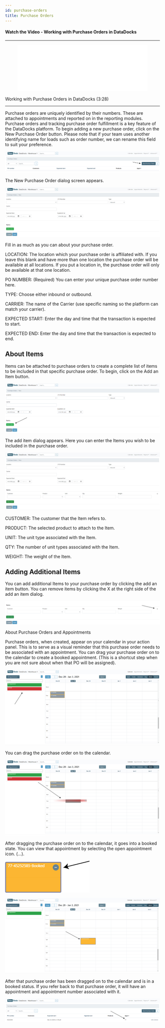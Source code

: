 ```yaml
---
id: purchase-orders
title: Purchase Orders
---
```


#### Watch the Video - Working with Purchase Orders in DataDocks

***
<figure class="video-container">
  <iframe src="//www.youtube.com/embed/D3PnKME17fY" frameborder="0" allowFullScreen width="100%"></iframe>
</figure>

Working with Purchase Orders in DataDocks (3:28)
***

Purchase orders are uniquely identified by their numbers. These are attached to appointments and reported on in the reporting modules. Purchase orders and tracking purchase order fulfillment is a key feature of the DataDocks platform. To begin adding a new purchase order, click on the New Purchase Order button. Please note that if your team uses another identifying name for loads such as order number, we can rename this field to suit your preference.

![Main View](/img/docs/advanced/purchase-orders/main.jpg)

The New Purchase Order dialog screen appears. 

![New Purchase Order](/img/docs/advanced/purchase-orders/new-po-dialog.jpg)

Fill in as much as you can about your purchase order. 

LOCATION: The location which your purchase order is affiliated with. If you leave this blank and have more than one location the purchase order will be available at all locations. If you put a location in, the purchase order will only be available at that one location.

PO NUMBER: (Required) You can enter your unique purchase order number here. 

TYPE: Choose either inbound or outbound.

CARRIER: The name of the Carrier (use specific naming so the platform can match your carrier).

EXPECTED START: Enter the day and time that the transaction is expected to start. 

EXPECTED END: Enter the day and time that the transaction is expected to end.

## About Items

Items can be attached to purchase orders to create a complete list of items to be included in that specific purchase order. To begin, click on the Add an Item button. 

![Add an Item](/img/docs/advanced/purchase-orders/add-item.jpg)

The add item dialog appears. Here you can enter the Items you wish to be included in the purchase order. 

![Add Item Dialog Screen](/img/docs/advanced/purchase-orders/add-new-item-dialog.jpg)

CUSTOMER: The customer that the Item refers to.

PRODUCT: The selected product to attach to the Item.

UNIT: The unit type associated with the Item.

QTY: The number of unit types associated with the Item.

WEIGHT: The weight of the Item.

## Adding Additional Items

You can add additional Items to your purchase order by clicking the add an item button. You can remove items by clicking the X at the right side of the add an item dialog.  

![Remove Item](/img/docs/advanced/purchase-orders/remove-item.jpg)

About Purchase Orders and Appointments

Purchase orders, when created, appear on your calendar in your action panel. This is to serve as a visual reminder that this purchase order needs to be associated with an appointment. You can drag your purchase order on to the calendar to create a booked appointment. (This is a shortcut step when you are not sure about when that PO will be assigned).

![Calendar View](/img/docs/advanced/purchase-orders/cal-view.jpg)

You can drag the purchase order on to the calendar.

![Drag and Drop PO](/img/docs/advanced/purchase-orders/drag-po.jpg)

After dragging the purchase order on to the calendar, it goes into a booked state. You can view that appointment by selecting the open appointment icon. (…). 

![Edit Booked Appointment](/img/docs/advanced/purchase-orders/edit-booked-appt-small-box.jpg)

![Edit Appointment](/img/docs/advanced/purchase-orders/edit-appt.jpg)

After that purchase order has been dragged on to the calendar and is in a booked status. If you refer back to that purchase order, it will have an appointment and appointment number associated with it. 

![Purchase Orders Number](/img/docs/advanced/purchase-orders/appt-assoc-number.jpg)












